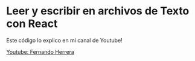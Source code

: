 # Leer y escribir en archivos de Texto con React

Este código lo explico en mi canal de Youtube!

[Youtube: Fernando Herrera](https://www.youtube.com/channel/UCuaPTYj15JSkETGnEseaFFg)